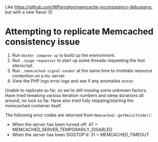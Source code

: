 Like https://github.com/WPprodigy/memcache-inconsistency-debugging, but with a new flavor 🙃

# Attempting to replicate Memcached consistency issue

1) Run `docker compose up` to build up the environment.
2) Run `./page-requester` to start up some threads requesting the test site/script.
3) Run `./memcached-signal-sender` at the same time to immitate resource contention on a mc server.
4) View the PHP logs error logs and see if any anomalies occur.

Unable to replicate so far, so we're still missing some unknown factors. Have tried tweaking various iteration numbers and sleep durations all around, no luck so far. Have also tried fully stopping/starting the memcached container itself.

The following error codes are returned from `Memcached::getResultCode()`:

- When the server has been turned off: 47 = MEMCACHED_SERVER_TEMPORARILY_DISABLED
- When the server has been SIGSTOP'd: 31 = MEMCACHED_TIMEOUT
